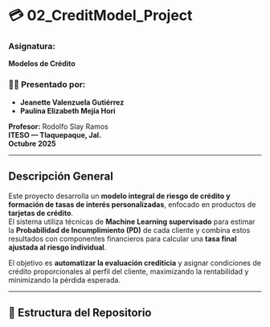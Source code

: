 # 💳 02_CreditModel_Project

### Asignatura:
**Modelos de Crédito**

### 👩‍💻 Presentado por:
- **Jeanette Valenzuela Gutiérrez**  
- **Paulina Elizabeth Mejía Hori**

**Profesor:** Rodolfo Slay Ramos  
**ITESO — Tlaquepaque, Jal.**  
**Octubre 2025**

---

## Descripción General

Este proyecto desarrolla un **modelo integral de riesgo de crédito y formación de tasas de interés personalizadas**, enfocado en productos de **tarjetas de crédito**.  
El sistema utiliza técnicas de **Machine Learning supervisado** para estimar la **Probabilidad de Incumplimiento (PD)** de cada cliente y combina estos resultados con componentes financieros para calcular una **tasa final ajustada al riesgo individual**.

El objetivo es **automatizar la evaluación crediticia** y asignar condiciones de crédito proporcionales al perfil del cliente, maximizando la rentabilidad y minimizando la pérdida esperada.

---

## 🧩 Estructura del Repositorio

